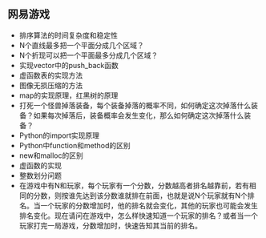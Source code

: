 ## 网易游戏

- 排序算法的时间复杂度和稳定性
- N个直线最多把一个平面分成几个区域？
- N个折现可以把一个平面最多分成几个区域？
- 实现vector中的push_back函数
- 虚函数表的实现方法
- 图像无损压缩的方法
- map的实现原理，红黑树的原理
- 打死一个怪兽掉落装备，每个装备掉落的概率不同，如何确定这次掉落什么装备？如果每次掉落后，装备概率会发生变化，那么如何确定这次掉落什么装备？
- Python的import实现原理
- Python中function和method的区别
- new和malloc的区别
- 虚函数的实现
- 整数划分问题
- 在游戏中有N和玩家，每个玩家有一个分数，分数越高者排名越靠前，若有相同的分数，则按谁先达到该分数谁就排在前面，也就是说N个玩家就有N个排名。当一个玩家的分数增加时，他的排名就会变化，其他的玩家也可能会发生排名变化。现在请问在游戏中，怎么样快速知道一个玩家的排名？或者当一个玩家打完一局游戏，分数增加时，快速告知其当前的排名。